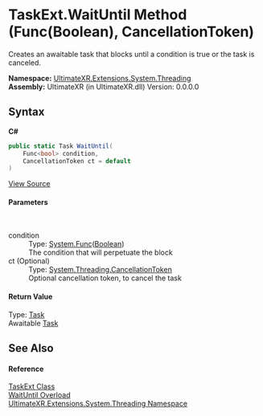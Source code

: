 # TaskExt.WaitUntil Method (Func(Boolean), CancellationToken)
 

Creates an awaitable task that blocks until a condition is true or the task is canceled.

**Namespace:**&nbsp;<a href="N_UltimateXR_Extensions_System_Threading">UltimateXR.Extensions.System.Threading</a><br />**Assembly:**&nbsp;UltimateXR (in UltimateXR.dll) Version: 0.0.0.0

## Syntax

**C#**<br />
``` C#
public static Task WaitUntil(
	Func<bool> condition,
	CancellationToken ct = default
)
```

<a href="UltimateXR/Scripts/Extensions/System/Threading/TaskExt.cs" rel="noopener noreferrer" title="View the source code">View Source</a><br />

#### Parameters
&nbsp;<dl><dt>condition</dt><dd>Type: <a href="https://docs.microsoft.com/dotnet/api/system.func-1" target="_blank" rel="noopener noreferrer">System.Func</a>(<a href="https://docs.microsoft.com/dotnet/api/system.boolean" target="_blank" rel="noopener noreferrer">Boolean</a>)<br />The condition that will perpetuate the block</dd><dt>ct (Optional)</dt><dd>Type: <a href="https://docs.microsoft.com/dotnet/api/system.threading.cancellationtoken" target="_blank" rel="noopener noreferrer">System.Threading.CancellationToken</a><br />Optional cancellation token, to cancel the task</dd></dl>

#### Return Value
Type: <a href="https://docs.microsoft.com/dotnet/api/system.threading.tasks.task" target="_blank" rel="noopener noreferrer">Task</a><br />Awaitable <a href="https://docs.microsoft.com/dotnet/api/system.threading.tasks.task" target="_blank" rel="noopener noreferrer">Task</a>

## See Also


#### Reference
<a href="T_UltimateXR_Extensions_System_Threading_TaskExt">TaskExt Class</a><br /><a href="Overload_UltimateXR_Extensions_System_Threading_TaskExt_WaitUntil">WaitUntil Overload</a><br /><a href="N_UltimateXR_Extensions_System_Threading">UltimateXR.Extensions.System.Threading Namespace</a><br />